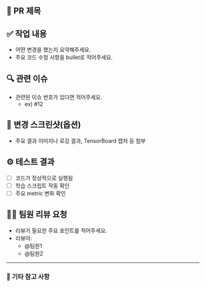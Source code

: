 ## 📌 PR 제목
<!-- ex: [Feature] Add new data augmentation pipeline -->

## ✅ 작업 내용
- 어떤 변경을 했는지 요약해주세요.
- 주요 코드 수정 사항을 bullet로 적어주세요.

## 🔍 관련 이슈
- 관련된 이슈 번호가 있다면 적어주세요.
  - ex) #12

## 📸 변경 스크린샷(옵션)
- 주요 결과 이미지나 로깅 결과, TensorBoard 캡처 등 첨부

## ⚙️ 테스트 결과
- [ ] 코드가 정상적으로 실행됨
- [ ] 학습 스크립트 작동 확인
- [ ] 주요 metric 변화 확인

## 🙋‍♀️ 팀원 리뷰 요청
- 리뷰가 필요한 주요 포인트를 적어주세요.
- 리뷰어:
  - @팀원1
  - @팀원2

---
### 📌 기타 참고 사항
<!-- 실험 로그, 하이퍼파라미터 노트, 에러 로그 등 추가 -->
